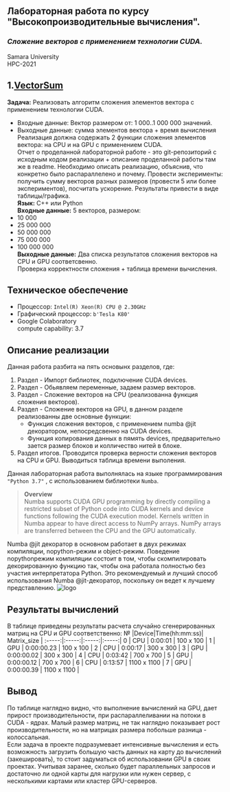 ## Лабораторная работа по курсу "Высокопроизводительные вычисления".<br/>
### *Сложение векторов с применением технологии CUDA.* <br/>
Samara University <br/>
HPC-2021

## 1.[VectorSum](https://github.com/Dark-MonkGI/Laboratory-work/blob/8da7243a5a189b13cc9937f302980dcf433fccf5/1.%20VectorSum/HPC_Vector_GPU_ILia.ipynb)

**Задача:** Реализовать алгоритм сложения элементов вектора с применением технологии CUDA. <br/>
- Входные данные: Вектор размером от: 1 000..1 000 000 значений. <br/>
- Выходные данные: сумма элементов вектора + время вычисления <br/>
Реализация должна содержать 2 функции сложения элементов вектора: на CPU и на GPU с применением CUDA. <br/>
Отчет о проделанной лабораторной работе - это git-репозиторий с исходным кодом
реализации + описание проделанной работы там же в readme.
Необходимо описать реализацию, объяснив, что конкретно было распараллелено и
почему.
Провести эксперименты: получить сумму векторов разных размеров (провести 5 или
более экспериментов), посчитать ускорение. Результаты привести в виде
таблицы/графика. <br/>
**Язык:**  C++ или Python <br/> 
**Входные данные:** 5 векторов, размером: <br/>
- 10 000
- 25 000 000
- 50 000 000
- 75 000 000
- 100 000 000 <br/> 
**Выходные данные:**  Два списка результатов сложения векторов на CPU и GPU соответсвенно. <br/> 
Проверка корректности сложения + таблица времени вычисления. <br/> 

##  **Техническое обеспечение** 
-  Процессор: `Intel(R) Xeon(R) CPU @ 2.30GHz`
-  Графический процессор: `b'Tesla K80'` 
-  Google Colaboratory <br/>
   compute capability: 3.7 
##  **Описание реализации** 

Данная работа разбита на пять основынх разделов, где:
1. Раздел - Импорт библиотек, подключение CUDA devices.
2. Раздел - Обьявляем переменные, задаем размер векторов.
3. Раздел - Сложение векторов на CPU (реализованна функция сложения векторов).
4. Раздел - Сложение векторов на GPU, в данном разделе реализованны две основные функции:
   - Функция сложения векторов, с применением numba @jit декоратором, непосредсвенно на CUDA devices.
   - Функция копирования данных в пямять devices, предварительно зается размер блоков и колличество нитей в блоке.
5. Раздел итогов. Проводится проверка верности сложения векторов на CPU и GPU. Выводиться таблица времени выполения. <br/> 

Данная лабораторная работа выполнялась на языке программирования `"Python 3.7"` , с использованием библиотеки `Numba`.<br/>

> **Overview** <br/>
> Numba supports CUDA GPU programming by directly compiling a restricted subset of Python code into CUDA kernels and device functions following the CUDA execution model. Kernels
> written in Numba appear to have direct access to NumPy arrays. NumPy arrays are transferred between the CPU and the GPU automatically.


Numba @jit декоратор в основном работает в двух режимах компиляции, nopython-режим и object-режим. Поведение nopythonрежим компиляции состоит в том, чтобы скомпилировать декорированную функцию так, чтобы она работала полностью без участия интерпретатора Python. Это рекомендуемый и лучший способ использования Numba @jit-декоратор, поскольку он ведет к лучшему представлению.
![logo](https://images.slideplayer.com/15/4844147/slides/slide_4.jpg)

##  **Результаты вычислений** 
В таблице приведены результаты расчета случайно сгенерированных матриц на CPU и GPU соответственно: 
 	 № |Device|Time(hh:mm:ss)| Matrix_size | 
:-----:|:-----:|:-----:|:-----:|
0 | CPU | 0:00:01 | 100 x 100 |
1 | GPU | 0:00:00.23 | 100 x 100 |
2 | CPU | 0:00:17 | 300 x 300 | 
3 | GPU | 0:00:00.02 | 300 x 300 |
4 | CPU | 0:03:42 | 700 x 700 |
5 | GPU | 0:00:00.12 | 700 x 700 |
6 | CPU | 0:13:57 | 1100 x 1100 |
7 | GPU | 0:00:00.39 | 1100 x 1100 |
<br/> 

 ##  **Вывод** 
  По таблице наглядно видно, что выполнение вычислений на GPU, дает прирост производительности, при распараллеливании на потоки в CUDA - ядрах. Малый размер матриц, не так наглядно показывает рост производительности, но на матрицах размера побольше разница - колоссальная. <br/> 
  Если задача в проекте подразумевает интенсивные вычисления и есть возможность загрузить большую часть данных на карту до вычислений (закешировать), то стоит задуматься об использовании GPU в своих проектах. Учитывая заранее, сколько будет параллельных запросов и достаточно ли одной карты для нагрузки или нужен сервер, с несколькими картами или кластер GPU-серверов.
